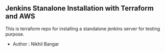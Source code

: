Jenkins Stanalone Installation with Terraform and AWS
---

This is terraform repo for installing a standalone jenkins server for testing purpose. 


- Author : Nikhil Bangar